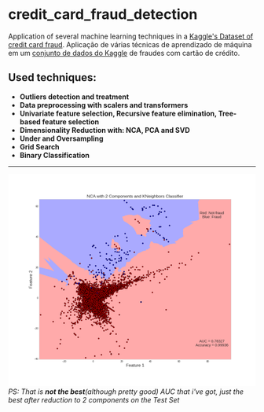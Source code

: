 # credit_card_fraud_detection
Application of several machine learning techniques in a [Kaggle's Dataset of credit card fraud](https://www.kaggle.com/mlg-ulb/creditcardfraud "Kaggle's Dataset"). Aplicação de várias técnicas de aprendizado de máquina em um [conjunto de dados do Kaggle](https://www.kaggle.com/mlg-ulb/creditcardfraud "Dados do Kaggle") de fraudes com cartão de crédito.

## Used techniques:

* **Outliers detection and treatment**
* **Data preprocessing with scalers and transformers**
* **Univariate feature selection, Recursive feature elimination, Tree-based feature selection**
* **Dimensionality Reduction with: NCA, PCA and SVD**
* **Under and Oversampling**
* **Grid Search**
* **Binary Classification**

---

![NCA with 2 Components and KNeighbors Classifier](images/NCA__2.png)
*PS: That is **not the best**(although pretty good) AUC that i've got, just the best after reduction to 2 components on the Test Set*
